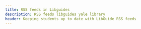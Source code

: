 ```yaml
---
title: RSS feeds in Libguides
description: RSS feeds libguides yale library
header: Keeping students up to date with LibGuide RSS feeds
---
```

